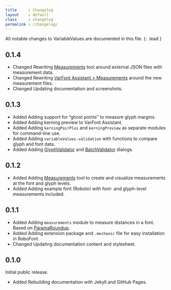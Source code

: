 ```yaml
---
title     : Changelog
layout    : default
class     : changelog
permalink : /changelog/
---
```


All notable changes to VariableValues are documented in this file.
{: .lead }

<!--

The format is based on [Keep a Changelog](https://keepachangelog.com/en/1.0.0/).
VariableValues adheres to [Semantic Versioning](https://semver.org/spec/v2.0.0.html).

semantic versioning: MAJOR.MINOR.PATCH
see http://keepachangelog.com/

| MAJOR | incompatible API changes                           |
| MINOR | new functionality in a backwards compatible manner |
| PATCH | backwards compatible bug fixes                     |

additional labels for pre-release and build 
as extensions to the MAJOR.MINOR.PATCH format

types of changes:

- `Added` for new features.
- `Changed` for changes in existing functionality.
- `Deprecated` for soon-to-be removed features.
- `Removed` for now removed features.
- `Fixed` for any bug fixes.
- `Security` in case of vulnerabilities.

-->

0.1.4
-----

- <span class='badge'>Changed</span> Rewriting [Measurements] tool around external JSON files with measurement data.
- <span class='badge'>Changed</span> Rewriting [VarFont Assistant > Measurements] around the new measurement files.
- <span class='badge'>Changed</span> Updating documentation and screenshots.


0.1.3
-----

- <span class='badge'>Added</span> Adding support for “ghost points” to measure glyph margins.
- <span class='badge'>Added</span> Adding kerning preview to VarFont Assistant.
- <span class='badge'>Added</span> Adding `kerningPairPlus` and `kerningPreview` as separate modules for command-line use.
- <span class='badge'>Added</span> Adding `variableValues.validation` with functions to compare glyph and font data.
- <span class='badge'>Added</span> Adding [GlyphValidator] and [BatchValidator] dialogs.


0.1.2
-----

- <span class='badge'>Added</span> Adding [Measurements] tool to create and visualize measurements at the font and glyph levels.
- <span class='badge'>Added</span> Adding example font (Roboto) with font- and glyph-level measurements included.


0.1.1
-----

- <span class='badge'>Added</span> Adding `measurements` module to measure distances in a font. Based on [ParamaRoundup].
- <span class='badge'>Added</span> Adding extension package and `.mechanic` file for easy installation in RoboFont.
- <span class='badge'>Changed</span> Updating documentation content and stylesheet.


0.1.0
-----

Initial public release.

- <span class='badge'>Added</span> Rebuilding documentation with Jekyll and GitHub Pages.


[Measurements]: ../dialogs/measurements
[GlyphValidator]: ../dialogs/glyph-validator
[BatchValidator]: ../dialogs/batch-validator
[VarFont Assistant > Measurements]: ../dialogs/varfont-assistant/#measurements
[ParamaRoundup]: http://github.com/FontBureau/Parama-roundup
